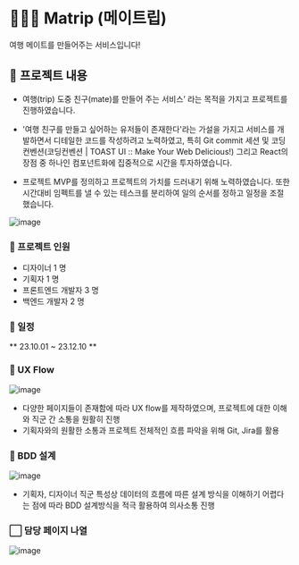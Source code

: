 # 💁🏻‍♀️ Matrip (메이트립)

여행 메이트를 만들어주는 서비스입니다!

## 📝 프로젝트 내용

- 여행(trip) 도중 친구(mate)를 만들어 주는 서비스’ 라는 목적을 가지고 프로젝트를 진행하였습니다.

- '여행 친구를 만들고 싶어하는 유저들이 존재한다'라는 가설을 가지고 서비스를 개발하면서 디테일한 코드를 작성하려고 노력하였고, 특히 Git commit 세션 및 코딩 컨벤션(코딩컨벤션 | TOAST UI :: Make Your Web Delicious!) 그리고 React의 장점 중 하나인 컴포넌트화에 집중적으로 시간을 투자하였습니다. 

- 프로젝트 MVP를 정의하고 프로젝트의 가치를 드러내기 위해 노력하였습니다. 또한 시간대비 임펙트를 낼 수 있는 테스크를 분리하여 일의 순서를 정하고 일정을 조절했습니다.

![image](https://github.com/YoonJoowon/matrip/assets/118035287/625457ec-dfb7-4c8f-9988-3626ca596390)

### 👯 프로젝트 인원

- 디자이너 1 명
- 기획자 1 명
- 프론트엔드 개발자 3 명
- 백엔드 개발자 2 명

### 📆 일정
** 23.10.01 ~ 23.12.10 **

### 📃 UX Flow

![image](https://github.com/YoonJoowon/matrip/assets/118035287/ed6b6f80-acf1-4f3f-9817-e1fa6fe5867d)
- 다양한 페이지들이 존재함에 따라 UX flow를 제작하였으며, 프로젝트에 대한 이해와 직군 간 소통을 원활히 진행
- 기획자와의 원활한 소통과 프로젝트 전체적인 흐름 파악을 위해 Git, Jira를 활용

### 📃 BDD 설계

![image](https://github.com/YoonJoowon/matrip/assets/118035287/eead9199-9f7b-4229-9b28-d8215224bbe8)
- 기획자, 디자이너 직군 특성상 데이터의 흐름에 따른 설계 방식을 이해하기 어렵다는 점에 따라 BDD 설계방식을 적극 활용하여 의사소통 진행

### ⬜ 담당 페이지 나열
![image](https://github.com/YoonJoowon/matrip/assets/118035287/b383d5b1-0c6c-4275-83a1-6ea310de3422)
